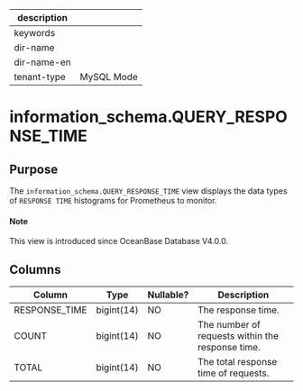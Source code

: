 | description ||
|---|---|
| keywords ||
| dir-name ||
| dir-name-en ||
| tenant-type | MySQL Mode |

# information_schema.QUERY_RESPONSE_TIME

## Purpose

The `information_schema.QUERY_RESPONSE_TIME` view displays the data types of `RESPONSE TIME` histograms for Prometheus to monitor.

<main id="notice" type='explain'>
  <h4>Note</h4>
  <p>This view is introduced since OceanBase Database V4.0.0. </p>
</main>

## Columns

| Column | Type | Nullable? | Description |
| --- | --- | --- | --- |
| RESPONSE_TIME | bigint(14) | NO | The response time. |
| COUNT | bigint(14) | NO | The number of requests within the response time. |
| TOTAL | bigint(14) | NO | The total response time of requests. |
